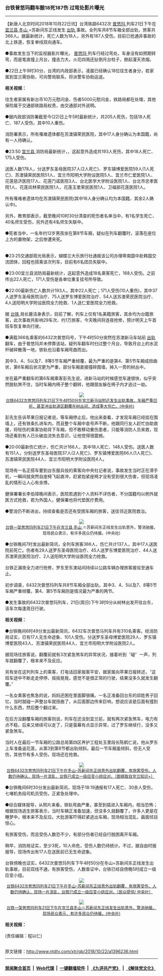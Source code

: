 ### 台铁普悠玛翻车酿18死187伤 过弯处影片曝光
------------------------

<div class="wysiwyg">
 【新唐人北京时间2018年10月22日讯】台湾铁路6432次
 <a href="http://www.ntdtv.com/xtr/gb/articlelistbytag_普悠玛.html" target="_blank">
  普悠玛
 </a>
 列车21日下午在
 <a href="http://www.ntdtv.com/xtr/gb/articlelistbytag_宜兰县.html" target="_blank">
  宜兰县
 </a>
 <a href="http://www.ntdtv.com/xtr/gb/articlelistbytag_冬山.html" target="_blank">
  冬山
 </a>
 =苏新间东正线发生
 <a href="http://www.ntdtv.com/xtr/gb/articlelistbytag_出轨.html" target="_blank">
  出轨
 </a>
 事故。全列车共8节车箱全部出轨，旅客共366人。据最新统计，死亡人数为18人，另外有187人受伤。目前已抢通非事故的北上铁道，恢复单线双向通车。
 <br/>
 <br/>
 ●事故发生当下的监视器影片曝光，
 <a href="http://www.ntdtv.com/xtr/gb/articlelistbytag_普悠玛.html" target="_blank">
  普悠玛
 </a>
 列车行经过弯处，车身没有如预期转弯，而是笔直撞上月台，撞击力大，火花四溅还扯倒月台柱子，掀起漫天浓烟。
 <br/>
 <br/>
 ●22日上午9时30分，台湾的内政部表示，凌晨已经确认18位往生者身分，若家属到宜兰需协助，可向警局联系，将派警车协助运送。
 <br/>
 <br/>
 <b>
  相关视频：
 </b>
 <center>
 </center>
 <br/>
 往生者家属有新台币10万元慰问金、伤者5000元慰问金，铁路局都在处理，其他保险属于交通部铁路局权责，由交通部对外说明。
 <br/>
 <br/>
 ●据内政部消防署截至今(22)日上午5时最新统计，共205人死伤，包括18人死亡、187人受伤，其中10人重伤。
 <br/>
 <br/>
 消防署表示，所有罹难遗体都在苏澳镇荣民医院，其中17人身分确认为本国籍，尚有一人待确认。
 <br/>
 <br/>
 ●23:50
 <a href="http://www.ntdtv.com/xtr/gb/articlelistbytag_宜兰县.html" target="_blank">
  宜兰县
 </a>
 消防局最新统计，，这起意外造成共193人死伤，其中18人死亡、175人受伤。
 <br/>
 <br/>
 送医人数178人，分送罗东圣母医院37人(2人死亡)、罗东镇博爱医院59人(1人死亡)、苏澳镇荣民医院51人、宜兰市阳明大学附设医院5人、宜兰市仁爱医院1人、花莲慈济医院17人、花莲门诺医院3人、台北医学大学附设医院1人、台北市忠孝医院1人、花莲凤林荣民医院1人、花莲玉里荣民医院1人、卫福部花莲医院1人。
 <br/>
 <br/>
 所有罹难者遗体均在苏澳镇荣民医院(其中16人身分确认均为本国籍，其余2人确认中)。
 <br/>
 <br/>
 另外，教育部表示，截至晚间10时30分清查的死伤者名单当中，有1名学生死亡、40名师生受伤，另外还有4名师生失联中。
 <br/>
 <br/>
 ●死者当中，一名年约12岁男孩坐在第8节车厢，疑似在列车翻覆时，滚落在座位上方的置物架，之后惨遭夹死。
 <br/>
 <br/>
 <center>
 </center>
 <br/>
 ●23:25交通部观光局表示，蝴蝶兰大乐旅行社通报该公司办理卑南国中赴韩国交流团体，回程也搭乘该次列车，目前有6名团员失联中。
 <br/>
 <br/>
 ●23:00宜兰县消防局最新统计，这起意外造成18名乘客死亡，168人受伤。之前传出22人死亡，171人受伤是各单位重复挂号所导致。
 <br/>
 <br/>
 ●22:00最新伤亡人数共计193人，其中22人死亡；171人受伤(10人重伤)，其中37人送罗东圣母医院治疗、75人送罗东博爱医院治疗、54人送苏澳荣民医院治疗、4人送阳明大学附设医院全力抢救、1人送仁爱医院全力抢救。
 <br/>
 <br/>
 据
 <a href="http://www.ntdtv.com/xtr/gb/articlelistbytag_台铁.html" target="_blank">
  台铁
 </a>
 局长鹿洁身表示，目前了解，列车上仅有1名美籍旅客，其余均为台籍旅客，此次事故共影响29车次、约1万旅客，今天晚间将连夜抢修，预计明天上午首班车恢复单向行驶。
 <br/>
 <br/>
 ●满载366名乘客的6432次普悠玛号，下午4时50分突然在苏澳新马车站前
 <a href="http://www.ntdtv.com/xtr/gb/articlelistbytag_出轨.html" target="_blank">
  出轨
 </a>
 翻车，由于普悠玛并未停靠该站，疑列车翻车时扫过整个月台，导致月台上的水泥杆破碎散落一地，铁轨也沿着车厢弯曲而出。
 <br/>
 <br/>
 其中3、4、5以及7、8等5节车厢严重倾覆，最为严重的是第4、第5节车厢成扭曲状，第6车厢后状况更为严重，部分车厢直接撞碎围墙，掉入一旁的树丛中。
 <br/>
 <br/>
 坐在最严重翻车的第6车厢乘客彭先生说，进新马站的时候感觉车速很快，似乎突然脱轨煞不住，当时车厢内椅子整个翻转，他跟朋友躲在椅子内才逃过一劫。
 <br/>
 <br/>
 <center>
  <a href="http://imgs.ntdtv.com/pic/2018/10-21/p9090251a334036336.jpg" target="_blank">
   <img border="0" src="http://imgs.ntdtv.com/pic/2018/10-21/p9090251a334036336-ss.jpg"/>
   <br/>
   <font size="-1">
    台铁6432次普悠玛列车21日下午4时50分在宜兰新马站附近发生出轨事故，车厢严重凹折、甚至冲出轨道区翻覆在树丛间，造成重大伤亡。(中央社)
   </font>
  </a>
 </center>
 <br/>
 彭先生告诉苹果日报记者说，等车厢停止后，他出来查看，才发现车厢已经挂在围墙上，还有铁条扎进车内，而且整个车厢中哀号声不断，他跟同行友人赶忙协助救援，将轻伤的乘客协助背下车厢，但不敢移动重伤患者，只能等消防人员来救，现场还看到有人已头破血流失去意识，让他觉得很震撼。
 <br/>
 <br/>
 ●20:00最新伤亡统计，伤亡共计166人，其中18人死亡、148人受伤。送医人数有151人，分别送罗东圣母医院37人(2人死亡)、罗东镇博爱医院66人(1人死亡)、苏澳镇荣民医院44人、宜兰市阳明大学附设医院4人。
 <br/>
 <br/>
 现场有一名正搭车要到台东服兵役的乘客向中央社记者说，事故发生当时正在滑手机，一瞬间就突然自座椅飞起直冲，赶紧抱紧座椅才没有受到很大伤害，但现场凌乱的情形让人心有余悸。
 <br/>
 <br/>
 健保署署长李伯璋晚间表示，医院若遇到个人资料不详伤者，不分国籍均以例外就医方式抢救，若为外国人，健保署也将代垫医疗费用。
 <br/>
 <br/>
 ●警消仍不断进出，持续查看是否还有受困车厢的旅客，送往邻近医院救治。
 <br/>
 <br/>
 <center>
  <a href="http://imgs.ntdtv.com/pic/2018/10-21/p9090211a450289861.jpg" target="_blank">
   <img border="0" src="http://imgs.ntdtv.com/pic/2018/10-21/p9090211a450289861-ss.jpg"/>
   <br/>
   <font size="-1">
    台铁一架普悠玛列车21日下午在宜兰县
    <a href="http://www.ntdtv.com/xtr/gb/articlelistbytag_冬山.html" target="_blank">
     冬山
    </a>
    ＝苏新间东正线发生出轨意外，警消驰援。现场民众表示，有许多民众仍待援。(中央社)
   </font>
  </a>
 </center>
 <br/>
 ●台铁晚间7时发出最新简讯，全列车旅客366人，伤亡共计137人，其中17人送医院前死亡。伤者有29人送罗东圣母医院治疗、45人送罗东博爱医院治疗、44人送苏澳荣民医院治疗、2人送阳明大学附设医院全力抢救。
 <br/>
 <br/>
 台铁正漏夜全力进行抢修，罗东至东澳站间持续以公路车辆办理旅客接驳至通车止。
 <br/>
 <br/>
 初步调查，6432次普悠玛列车共8节车厢全部出轨，其中3、4、5以及7、8等5节车厢严重倾覆，第4、第5节车厢则是情况最为严重的两节。
 <br/>
 <br/>
 ●发生事故的6432次普悠玛列车，21日(周日)下午3时9分从树林出发开往台东，该车次每逢周日行驶。
 <br/>
 <br/>
 <b>
  相关视频：
 </b>
 <center>
 </center>
 <br/>
 ●台铁晚间6时49分发出最新简讯，6432车次普悠马列车共有310名乘客。经消防局证实，已有17人无生命迹象、101人受伤。分送罗东圣母博爱医院29人、罗东镇博爱医院43人、苏澳镇荣民医院44人、宜兰市阳明大学附设医院2人。
 <br/>
 <br/>
 据现场往旅客说，翻覆前就有3次紧急煞车的异常状况，接着听到〝碰〞一声，列车就翻覆了，根本来不及反应。
 <br/>
 <br/>
 另有坐在这列列车上的乘客，打电话回家报案平安，据家属向苹果日报转述，〝这班车途中不断走走停停、摇摇晃晃，感觉不是很正常的行驶，结果没多久就发生翻覆。〞
 <br/>
 <br/>
 一名女乘客也焦急的说，妈妈还困在里面脚很痛。一名正准备回台东的邱姓男子回忆，当时就碰一声整台车就扭曲了，从后面那边传来巨响，想说应该是后面有撞到什么东西，然后整个翻过来。
 <br/>
 <br/>
 在后方没翻覆车厢的旅客则说，列车在还没到宜兰前，就有两次紧急煞车，电力有点不稳，后来又继续可以走了，只是萤幕有点显示异常，过了罗东继续行，没多又紧急煞车。
 <br/>
 <br/>
 当时人在最后一节车厢的公路总局第四区养护工程处玉里段长陈鹤仁说，他从罗东上车准备返花莲，从第3到第8节都出轨倾斜，最后一节车厢虽倾斜，但无人受伤，其他节有多人受伤，现场还在抢救。
 <br/>
 <br/>
 <center>
  <a href="http://imgs.ntdtv.com/pic/2018/10-21/p9090183a528066500.jpg" target="_blank">
   <img border="0" src="http://imgs.ntdtv.com/pic/2018/10-21/p9090183a528066500-ss.jpg"/>
   <br/>
   <font size="-1">
    台铁6432次普悠玛列车21日下午在冬山–苏新间东正线意外出轨翻覆，有旅客受伤，人数仍待确认，现场一片混乱，台铁已成立一级应变小组应对。（图撷取自宜兰知识+）
   </font>
  </a>
 </center>
 <br/>
 ●台铁晚间6时30分发出最新简讯，现场于18:19通报有17人死亡、30余人受伤，七堵机务段司机员受伤，正紧急处理中。
 <br/>
 <br/>
 ●综合媒体报导，从照片来看，铁轨弯曲严重，甚至到插进入车厢内，相当恐怖；根据现场逃生旅客表示，当时车辆正准备加速，但没多久就翻覆了，许多人更是在睡梦中，根本来不及反应。大批游客吓得赶紧逃出车厢，现场相当混乱，画面怵目惊心。
 <br/>
 <br/>
 有旅客受伤，而且受伤人数恐不少，有部分伤者已经自行脱困离开车厢。
 <br/>
 <br/>
 稍早，消防局证实，至少3死，10人命危，受伤人数仍待统计。不过，据自由时报报导，现场传出有17人在送医前已无生命迹象。
 <br/>
 <br/>
 台铁傍晚也证实，6432次普悠玛列车下午4时50分在冬山=苏新间东正线发生出轨事故，目前双线不通，有旅客受伤，人数查证中，台铁已经自傍晚5时成立一级应变小组。
 <br/>
 <center>
  <a href="http://imgs.ntdtv.com/pic/2018/10-21/p9090182a818539746.jpg" target="_blank">
   <img border="0" src="http://imgs.ntdtv.com/pic/2018/10-21/p9090182a818539746-ss.jpg"/>
   <br/>
   <font size="-1">
    台铁6432次普悠玛列车21日下午在冬山–苏新间东正线意外出轨翻覆，有旅客受伤，人数仍待确认，现场一片混乱，台铁已成立一级应变小组应对。（民众提供/ 中央社）
   </font>
  </a>
  <br/>
  <br/>
  <a href="http://imgs.ntdtv.com/pic/2018/10-21/p9090212a624941518.jpg" target="_blank">
   <img border="0" src="http://imgs.ntdtv.com/pic/2018/10-21/p9090212a624941518-ss.jpg"/>
   <br/>
   <font size="-1">
    台铁一架普悠玛列车21日下午在宜兰县冬山＝苏新间东正线发生出轨意外，警消驰援。现场民众表示，有许多民众仍待援。(中央社)
   </font>
  </a>
 </center>
 <br/>
 <b>
  相关视频：
 </b>
 <center>
 </center>
 <br/>
 (责任编辑：程以仁)
</div>

<br/>原文链接：http://www.ntdtv.com/xtr/gb/2018/10/22/a1396236.html


------------------------
#### [禁闻聚合首页](https://github.com/gfw-breaker/banned-news/blob/master/README.md) &nbsp;|&nbsp; [Web代理](https://github.com/gfw-breaker/open-proxy/blob/master/README.md) &nbsp;|&nbsp; [一键翻墙软件](https://github.com/gfw-breaker/nogfw/blob/master/README.md) &nbsp;|&nbsp; [《九评共产党》](https://github.com/gfw-breaker/9ping.md/blob/master/README.md#九评之一评共产党是什么) &nbsp;|&nbsp; [《解体党文化》](https://github.com/gfw-breaker/jtdwh.md/blob/master/README.md#绪论)